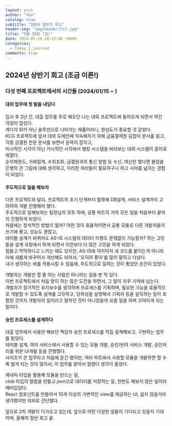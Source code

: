 ```yaml
---
layout: post
author: "Yan"
catalog: true
subtitle: "2024 절반의 회고"
header-img: "img/header/til.jpg"
title: "5월 26일 (일)"
date: 2024-05-26 20:15:08 +0000
categories:
  - Today_I_Learned
comments: true
---
```


## 2024년 상반기 회고 (조금 이른!)

### 다섯 번째 프로젝트에서의 시간들 (2024/01/15 ~ )

#### 대외 업무에 첫 발을 내딛다

입사 후 2년 간, 대출 업무를 주로 해오던 나는 대외 프로젝트에 들어오게 되면서 약간 걱정이 앞섰다.  
게다가 SI가 아닌 솔루션으로 나아가는 제품이라니, 완성도가 중요할 것 같았다.  
KCG 프로젝트에 앞서 대외 도메인에 익숙해지기 위해 금융결제원 길잡이 문서를 읽고, 각종 금결원 전문 문서를 보면서 윤곽이 잡히고,  
미시적인 시각이 아닌 거시적인 시각에서 뱅킹 시스템을 바라보는 대외 시스템이 흥미로워졌다.  
순이체한도, 거래집계, 수취조회, 금결원과의 통신 방법 등 수신, 여신만 했다면 몰랐을 은행의 큰 그림에 대해 생각하고, 이러한 처리들이 필요하구나 하고 시야를 넓히는 경험이 되었다.  

#### 주도적으로 일을 해보자

다른 프로젝트와 달리, 프로젝트의 초기 단계부터 합류해 DB설계, 서비스 설계까지 고려하여 개발 진행해야 했다.  
주도적으로 일해보라는 팀장님의 모토 하에, 공통 파트의 거의 모든 일을 처음부터 끝까지 진행하게 되었다.  
처음에는 정석적인 방법이 뭘까? 어떤 것이 효율적이면서 공통 모듈로 다른 개발자들이 쓰기에 좋고, 성능도 괜찮고,  
테이블 설계가 바뀌어도 AS-IS 시스템의 데이터 이행도 문제없이 가능할까? 하는 고민들을 설계 과정에서 하게 되면서 이전보다 더 많은 고민을 하게 되었다.  
힘들고 막막하다고 느끼는 때도 있지만, AS-IS에 덕지덕지 새 코드를 붙이는게 아니라 아예 새롭게 바꾸어서 개선해도 되어서, '오히려 좋아'를 많이 말하고 다녔다.   
내가 생각하는 바를 적용시킬 수 있음에, 주도적으로 일하는 것이 좋았던 순간이 있었다.  

개발자는 개발만 할 줄 아는 사람은 아니라는 글을 본 적 있다.  
이번 프로젝트에서 처음 맞이 하는 많은 도전을 하면서, 그 말이 자꾸 기억에 남는다.  
개발자가 장기적인 유지보수를 생각하며 프로세스를 기획하며, 필요한 기능을 효율적으로 개발할 수 있도록 설계를 고민하고, 
당위성을 설명해서 기획자 등을 설득하는 일이 포함된 것까지 개발자의 일이라고 말하던 것이 아니었을까 요즘 일을 하며 끄덕이게 되는 말이다.    

#### 승인 프로세스를 설계하다

대출 업무에서 사용만 해보던 책임자 승인 프로세스를 직접 설계해보고, 구현하는 업무를 맡았다.  
테이블 설계, 여러 서비스에서 사용할 수 있는 모듈 개발, 승인/반려 서비스 개발, 승인처리를 위한 UI개발 등을 진행했다.  
사이즈가 큰 업무라고 처음에 듣긴 했지만, 여러 파트에서 사용할 모듈을 개발하면 할 수록 알게 되는 것이 많아서, 이 업무를 맡아서 잘했다 생각이 들었다.  

제네릭 타입을 활용해 모듈을 만드는 일,  
clob 타입의 컬럼을 만들고 json으로 데이터를 저장하는 일, 한번도 해보지 않은 일이라 재미있었다.  
React 컴포넌트를 만들어서 10개 이상의 가변적인 view를 제공하는 UI, 쉽지 않을거라 생각했지만 의외로 간단했다.  

앞으로 2차 개발이 다가오고 있는데, 앞으로 어떤 다양한 일들이 기다리고 있을지 기대하며, 올해의 절반 회고 끝.


